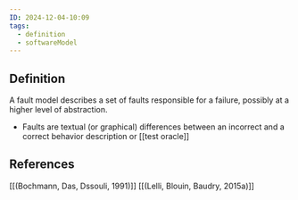 ```yaml
---
ID: 2024-12-04-10:09
tags:
  - definition
  - softwareModel
---
```

## Definition

A fault model describes a set of faults responsible for a failure, possibly at a higher level of abstraction.
- Faults are textual (or graphical) differences between an incorrect and a correct behavior description or [[test oracle]]

## References
[[(Bochmann, Das, Dssouli, 1991)]]
[[(Lelli, Blouin, Baudry, 2015a)]]